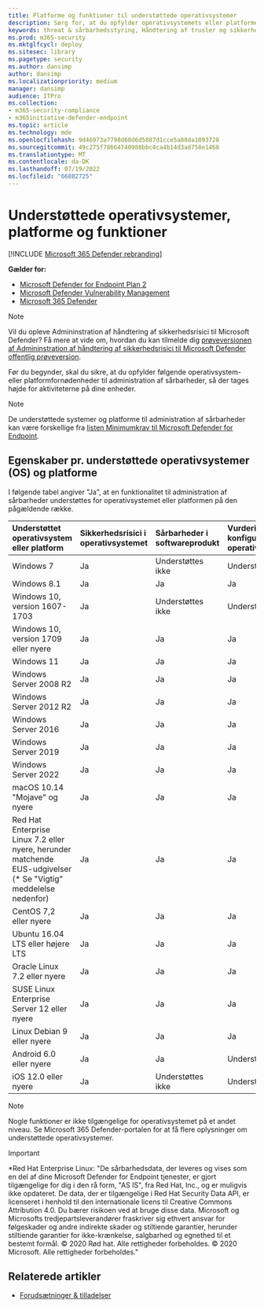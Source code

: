 ```yaml
---
title: Platforme og funktioner til understøttede operativsystemer
description: Sørg for, at du opfylder operativsystemets eller platformens forudsætninger for Håndtering af trusler og sikkerhedsrisici, så der tages højde for aktiviteterne på alle dine enheder.
keywords: threat & sårbarhedsstyring, Håndtering af trusler og sikkerhedsrisici, operativsystem, platformkrav, forudsætninger, Microsoft Defender for Endpoint-tvm-understøttet os, Microsoft Defender for Endpoint -tvm, understøttede operativsystemer, understøttede platforme, linux-support, mac-support
ms.prod: m365-security
ms.mktglfcycl: deploy
ms.sitesec: library
ms.pagetype: security
ms.author: dansimp
author: dansimp
ms.localizationpriority: medium
manager: dansimp
audience: ITPro
ms.collection:
- m365-security-compliance
- m365initiative-defender-endpoint
ms.topic: article
ms.technology: mde
ms.openlocfilehash: 9d46973a7798d68d6d5887d1cce5a88da1093728
ms.sourcegitcommit: 49c275f78664740988bbc4ca4b14d3ad758e1468
ms.translationtype: MT
ms.contentlocale: da-DK
ms.lasthandoff: 07/19/2022
ms.locfileid: "66882725"
---
```

# <a name="supported-operating-systems-platforms-and-capabilities"></a>Understøttede operativsystemer, platforme og funktioner

[!INCLUDE [Microsoft 365 Defender rebranding](../../includes/microsoft-defender.md)]

**Gælder for:**

- [Microsoft Defender for Endpoint Plan 2](https://go.microsoft.com/fwlink/?linkid=2154037)
- [Microsoft Defender Vulnerability Management](../defender-vulnerability-management/index.yml)
- [Microsoft 365 Defender](https://go.microsoft.com/fwlink/?linkid=2118804)

>[!Note]
> Vil du opleve Admininstration af håndtering af sikkerhedsrisici til Microsoft Defender? Få mere at vide om, hvordan du kan tilmelde dig [prøveversionen af Admininstration af håndtering af sikkerhedsrisici til Microsoft Defender offentlig prøveversion](../defender-vulnerability-management/get-defender-vulnerability-management.md).

Før du begynder, skal du sikre, at du opfylder følgende operativsystem- eller platformfornødenheder til administration af sårbarheder, så der tages højde for aktiviteterne på dine enheder.

> [!NOTE]
> De understøttede systemer og platforme til administration af sårbarheder kan være forskellige fra [listen Minimumkrav til Microsoft Defender for Endpoint](../defender-endpoint/minimum-requirements.md).

## <a name="capabilities-per-supported-operating-systems-os-and-platforms"></a>Egenskaber pr. understøttede operativsystemer (OS) og platforme

I følgende tabel angiver "Ja", at en funktionalitet til administration af sårbarheder understøttes for operativsystemet eller platformen på den pågældende række.

Understøttet operativsystem eller platform|Sikkerhedsrisici i operativsystemet|Sårbarheder i softwareprodukt|Vurdering af konfiguration af operativsystemet|Vurdering af konfiguration af sikkerhedskontroller|Vurdering af softwareproduktkonfiguration
:---|:---|:---|:---|:---|:---
Windows 7|Ja|Understøttes ikke|Understøttes ikke|Understøttes ikke|Understøttes ikke
Windows 8.1|Ja|Ja|Ja|Ja|Ja
Windows 10, version 1607-1703|Ja|Understøttes ikke|Understøttes ikke|Understøttes ikke|Understøttes ikke
Windows 10, version 1709 eller nyere|Ja|Ja|Ja|Ja|Ja
Windows 11|Ja|Ja|Ja|Ja|Ja
Windows Server 2008 R2|Ja|Ja|Ja|Ja|Ja
Windows Server 2012 R2|Ja|Ja|Ja|Ja|Ja
Windows Server 2016|Ja|Ja|Ja|Ja|Ja
Windows Server 2019|Ja|Ja|Ja|Ja|Ja
Windows Server 2022|Ja|Ja|Ja|Ja|Ja
macOS 10.14 "Mojave" og nyere|Ja|Ja|Ja|Ja|Ja
Red Hat Enterprise Linux 7.2 eller nyere, herunder matchende EUS-udgivelser (\* Se "Vigtig" meddelelse nedenfor)|Ja|Ja|Ja|Ja|Ja
CentOS 7,2 eller nyere|Ja|Ja|Ja|Ja|Ja
Ubuntu 16.04 LTS eller højere LTS|Ja|Ja|Ja|Ja|Ja
Oracle Linux 7.2 eller nyere|Ja|Ja|Ja|Ja|Ja
SUSE Linux Enterprise Server 12 eller nyere|Ja|Ja|Ja|Ja|Ja
Linux Debian 9 eller nyere|Ja|Ja|Ja|Ja|Ja
Android 6.0 eller nyere|Ja|Ja|Understøttes ikke|Understøttes ikke|Understøttes ikke
iOS 12.0 eller nyere|Ja|Understøttes ikke|Understøttes ikke|Understøttes ikke|Understøttes ikke

> [!NOTE]
> Nogle funktioner er ikke tilgængelige for operativsystemet på et andet niveau. Se Microsoft 365 Defender-portalen for at få flere oplysninger om understøttede operativsystemer.

> [!IMPORTANT]
> \*Red Hat Enterprise Linux: "De sårbarhedsdata, der leveres og vises som en del af dine Microsoft Defender for Endpoint tjenester, er gjort tilgængelige for dig i den rå form, "AS IS", fra Red Hat, Inc., og er muligvis ikke opdateret. De data, der er tilgængelige i Red Hat Security Data API, er licenseret i henhold til den internationale licens til Creative Commons Attribution 4.0. Du bærer risikoen ved at bruge disse data. Microsoft og Microsofts tredjepartsleverandører fraskriver sig ethvert ansvar for følgeskader og andre indirekte skader og stiltiende garantier, herunder stiltiende garantier for ikke-krænkelse, salgbarhed og egnethed til et bestemt formål. © 2020 Rød hat. Alle rettigheder forbeholdes. © 2020 Microsoft. Alle rettigheder forbeholdes."

## <a name="related-articles"></a>Relaterede artikler

- [Forudsætninger & tilladelser](tvm-prerequisites.md)
